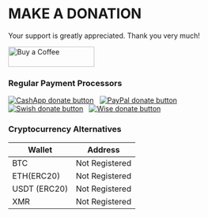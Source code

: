 # MAKE A DONATION

Your support is greatly appreciated. Thank you very much!

<a href="https://www.buymeacoffee.com/tecsmith" target="_blank"><img src="https://cdn.buymeacoffee.com/buttons/default-orange.png" alt="Buy a Coffee" height="41" width="174"></a>

### Regular Payment Processors

<span class="badge-cashapp"><a href="https://www.paypal.me/webots" target="_blank" title="Donate using CashApp"><img src="https://img.shields.io/badge/cashapp-donate-black.svg" alt="CashApp donate button" /></a></span> &nbsp; <span class="badge-paypal"><a href="https://www.paypal.me/webots" target="_blank" title="Donate using Paypal"><img src="https://img.shields.io/badge/paypal-donate-purple.svg" alt="PayPal donate button" /></a></span> &nbsp; <span class="badge-swish"><a href="https://www.paypal.me/webots" target="_blank" title="Donate using Swish"><img src="https://img.shields.io/badge/swish-donate-blue.svg" alt="Swish donate button" /></a></span> &nbsp; <span class="badge-wise"><a href="https://www.paypal.me/webots" target="_blank" title="Donate using Wise"><img src="https://img.shields.io/badge/wise-donate-green.svg" alt="Wise donate button" /></a></span>

### Cryptocurrency Alternatives

| Wallet       | Address        |
|--------------|----------------|
| BTC          | Not Registered |
| ETH(ERC20)   | Not Registered |
| USDT (ERC20) | Not Registered |
| XMR          | Not Registered |
